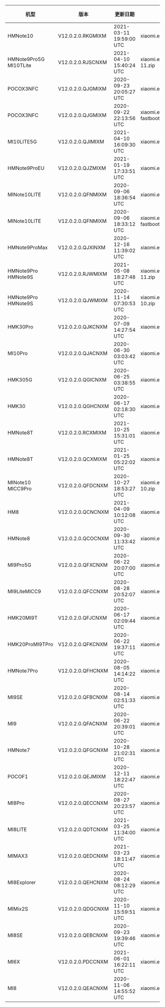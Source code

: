 | 机型 | 版本 | 更新日期 | 文件名 | 大小 | 下载链接 |
| ---- | ---- | ---- | ---- | ---- | ---- |
| HMNote10 | V12.0.2.0.RKGMIXM | 2021-03-11 19:59:00 UTC | xiaomi.eu_multi_HMNote10_V12.0.2.0.RKGMIXM_v12-11-fastboot.zip | 3.0 GB | [SourceForge](https://sourceforge.net/projects/xiaomi-eu-multilang-miui-roms/files/xiaomi.eu/MIUI-STABLE-RELEASES/MIUIv12/xiaomi.eu_multi_HMNote10_V12.0.2.0.RKGMIXM_v12-11-fastboot.zip/download) |
| HMNote9Pro5G MI10TLite | V12.0.2.0.RJSCNXM | 2021-04-10 15:40:24 UTC | xiaomi.eu_multi_HMNote9Pro5G_MI10TLite_V12.0.2.0.RJSCNXM_v12-11.zip | 3.2 GB | [SourceForge](https://sourceforge.net/projects/xiaomi-eu-multilang-miui-roms/files/xiaomi.eu/MIUI-STABLE-RELEASES/MIUIv12/xiaomi.eu_multi_HMNote9Pro5G_MI10TLite_V12.0.2.0.RJSCNXM_v12-11.zip/download) |
| POCOX3NFC | V12.0.2.0.QJGMIXM | 2020-09-23 20:05:27 UTC | xiaomi.eu_multi_POCOX3NFC_V12.0.2.0.QJGMIXM_v12-10.zip | 2.6 GB | [SourceForge](https://sourceforge.net/projects/xiaomi-eu-multilang-miui-roms/files/xiaomi.eu/MIUI-STABLE-RELEASES/MIUIv12/xiaomi.eu_multi_POCOX3NFC_V12.0.2.0.QJGMIXM_v12-10.zip/download) |
| POCOX3NFC | V12.0.2.0.QJGMIXM | 2020-09-22 22:13:56 UTC | xiaomi.eu_multi_POCOX3NFC_V12.0.2.0.QJGMIXM_v12-10-fastboot.zip | 2.6 GB | [SourceForge](https://sourceforge.net/projects/xiaomi-eu-multilang-miui-roms/files/xiaomi.eu/MIUI-STABLE-RELEASES/MIUIv12/xiaomi.eu_multi_POCOX3NFC_V12.0.2.0.QJGMIXM_v12-10-fastboot.zip/download) |
| MI10LITE5G | V12.0.2.0.QJIMIXM | 2021-04-10 16:09:30 UTC | xiaomi.eu_multi_MI10LITE5G_V12.0.2.0.QJIMIXM_v12-10.zip | 3.2 GB | [SourceForge](https://sourceforge.net/projects/xiaomi-eu-multilang-miui-roms/files/xiaomi.eu/MIUI-STABLE-RELEASES/MIUIv12/xiaomi.eu_multi_MI10LITE5G_V12.0.2.0.QJIMIXM_v12-10.zip/download) |
| HMNote9ProEU | V12.0.2.0.QJZMIXM | 2021-01-19 17:33:51 UTC | xiaomi.eu_multi_HMNote9ProEU_V12.0.2.0.QJZMIXM_v12-10.zip | 2.9 GB | [SourceForge](https://sourceforge.net/projects/xiaomi-eu-multilang-miui-roms/files/xiaomi.eu/MIUI-STABLE-RELEASES/MIUIv12/xiaomi.eu_multi_HMNote9ProEU_V12.0.2.0.QJZMIXM_v12-10.zip/download) |
| MINote10LITE | V12.0.2.0.QFNMIXM | 2020-09-06 18:36:54 UTC | xiaomi.eu_multi_MINote10LITE_V12.0.2.0.QFNMIXM_v12-10.zip | 2.7 GB | [SourceForge](https://sourceforge.net/projects/xiaomi-eu-multilang-miui-roms/files/xiaomi.eu/MIUI-STABLE-RELEASES/MIUIv12/xiaomi.eu_multi_MINote10LITE_V12.0.2.0.QFNMIXM_v12-10.zip/download) |
| MINote10LITE | V12.0.2.0.QFNMIXM | 2020-09-06 18:33:12 UTC | xiaomi.eu_multi_MINote10LITE_V12.0.2.0.QFNMIXM_v12-10-fastboot.zip | 2.7 GB | [SourceForge](https://sourceforge.net/projects/xiaomi-eu-multilang-miui-roms/files/xiaomi.eu/MIUI-STABLE-RELEASES/MIUIv12/xiaomi.eu_multi_MINote10LITE_V12.0.2.0.QFNMIXM_v12-10-fastboot.zip/download) |
| HMNote9ProMax | V12.0.2.0.QJXINXM | 2020-12-16 11:39:02 UTC | xiaomi.eu_multi_HMNote9ProMax_V12.0.2.0.QJXINXM_v12-10.zip | 2.7 GB | [SourceForge](https://sourceforge.net/projects/xiaomi-eu-multilang-miui-roms/files/xiaomi.eu/MIUI-STABLE-RELEASES/MIUIv12/xiaomi.eu_multi_HMNote9ProMax_V12.0.2.0.QJXINXM_v12-10.zip/download) |
| HMNote9Pro HMNote9S | V12.0.2.0.RJWMIXM | 2021-05-08 18:27:48 UTC | xiaomi.eu_multi_HMNote9Pro_HMNote9S_V12.0.2.0.RJWMIXM_v12-11.zip | 2.9 GB | [SourceForge](https://sourceforge.net/projects/xiaomi-eu-multilang-miui-roms/files/xiaomi.eu/MIUI-STABLE-RELEASES/MIUIv12/xiaomi.eu_multi_HMNote9Pro_HMNote9S_V12.0.2.0.RJWMIXM_v12-11.zip/download) |
| HMNote9Pro HMNote9S | V12.0.2.0.QJWMIXM | 2020-11-14 07:30:53 UTC | xiaomi.eu_multi_HMNote9Pro_HMNote9S_V12.0.2.0.QJWMIXM_v12-10.zip | 2.6 GB | [SourceForge](https://sourceforge.net/projects/xiaomi-eu-multilang-miui-roms/files/xiaomi.eu/MIUI-STABLE-RELEASES/MIUIv12/xiaomi.eu_multi_HMNote9Pro_HMNote9S_V12.0.2.0.QJWMIXM_v12-10.zip/download) |
| HMK30Pro | V12.0.2.0.QJKCNXM | 2020-07-09 14:27:54 UTC | xiaomi.eu_multi_HMK30Pro_V12.0.2.0.QJKCNXM_v12-10.zip | 3.4 GB | [SourceForge](https://sourceforge.net/projects/xiaomi-eu-multilang-miui-roms/files/xiaomi.eu/MIUI-STABLE-RELEASES/MIUIv12/xiaomi.eu_multi_HMK30Pro_V12.0.2.0.QJKCNXM_v12-10.zip/download) |
| MI10Pro | V12.0.2.0.QJACNXM | 2020-06-30 03:03:42 UTC | xiaomi.eu_multi_MI10Pro_V12.0.2.0.QJACNXM_v12-10.zip | 3.3 GB | [SourceForge](https://sourceforge.net/projects/xiaomi-eu-multilang-miui-roms/files/xiaomi.eu/MIUI-STABLE-RELEASES/MIUIv12/xiaomi.eu_multi_MI10Pro_V12.0.2.0.QJACNXM_v12-10.zip/download) |
| HMK305G | V12.0.2.0.QGICNXM | 2020-06-25 03:38:55 UTC | xiaomi.eu_multi_HMK305G_V12.0.2.0.QGICNXM_v12-10.zip | 2.6 GB | [SourceForge](https://sourceforge.net/projects/xiaomi-eu-multilang-miui-roms/files/xiaomi.eu/MIUI-STABLE-RELEASES/MIUIv12/xiaomi.eu_multi_HMK305G_V12.0.2.0.QGICNXM_v12-10.zip/download) |
| HMK30 | V12.0.2.0.QGHCNXM | 2020-06-17 02:18:30 UTC | xiaomi.eu_multi_HMK30_V12.0.2.0.QGHCNXM_v12-10.zip | 2.4 GB | [SourceForge](https://sourceforge.net/projects/xiaomi-eu-multilang-miui-roms/files/xiaomi.eu/MIUI-STABLE-RELEASES/MIUIv12/xiaomi.eu_multi_HMK30_V12.0.2.0.QGHCNXM_v12-10.zip/download) |
| HMNote8T | V12.0.2.0.RCXMIXM | 2021-10-25 15:31:01 UTC | xiaomi.eu_multi_HMNote8T_V12.0.2.0.RCXMIXM_v12-11.zip | 2.6 GB | [SourceForge](https://sourceforge.net/projects/xiaomi-eu-multilang-miui-roms/files/xiaomi.eu/MIUI-STABLE-RELEASES/MIUIv12/xiaomi.eu_multi_HMNote8T_V12.0.2.0.RCXMIXM_v12-11.zip/download) |
| HMNote8T | V12.0.2.0.QCXMIXM | 2021-01-25 05:22:02 UTC | xiaomi.eu_multi_HMNote8T_V12.0.2.0.QCXMIXM_v12-10.zip | 2.6 GB | [SourceForge](https://sourceforge.net/projects/xiaomi-eu-multilang-miui-roms/files/xiaomi.eu/MIUI-STABLE-RELEASES/MIUIv12/xiaomi.eu_multi_HMNote8T_V12.0.2.0.QCXMIXM_v12-10.zip/download) |
| MINote10 MICC9Pro | V12.0.2.0.QFDCNXM | 2020-10-27 18:53:27 UTC | xiaomi.eu_multi_MINote10_MICC9Pro_V12.0.2.0.QFDCNXM_v12-10.zip | 2.9 GB | [SourceForge](https://sourceforge.net/projects/xiaomi-eu-multilang-miui-roms/files/xiaomi.eu/MIUI-STABLE-RELEASES/MIUIv12/xiaomi.eu_multi_MINote10_MICC9Pro_V12.0.2.0.QFDCNXM_v12-10.zip/download) |
| HM8 | V12.0.2.0.QCNCNXM | 2021-04-09 10:12:08 UTC | xiaomi.eu_multi_HM8_V12.0.2.0.QCNCNXM_v12-10.zip | 2.5 GB | [SourceForge](https://sourceforge.net/projects/xiaomi-eu-multilang-miui-roms/files/xiaomi.eu/MIUI-STABLE-RELEASES/MIUIv12/xiaomi.eu_multi_HM8_V12.0.2.0.QCNCNXM_v12-10.zip/download) |
| HMNote8 | V12.0.2.0.QCOCNXM | 2020-09-30 11:33:42 UTC | xiaomi.eu_multi_HMNote8_V12.0.2.0.QCOCNXM_v12-10.zip | 2.3 GB | [SourceForge](https://sourceforge.net/projects/xiaomi-eu-multilang-miui-roms/files/xiaomi.eu/MIUI-STABLE-RELEASES/MIUIv12/xiaomi.eu_multi_HMNote8_V12.0.2.0.QCOCNXM_v12-10.zip/download) |
| MI9Pro5G | V12.0.2.0.QFXCNXM | 2020-06-22 20:07:00 UTC | xiaomi.eu_multi_MI9Pro5G_V12.0.2.0.QFXCNXM_v12-10.zip | 2.8 GB | [SourceForge](https://sourceforge.net/projects/xiaomi-eu-multilang-miui-roms/files/xiaomi.eu/MIUI-STABLE-RELEASES/MIUIv12/xiaomi.eu_multi_MI9Pro5G_V12.0.2.0.QFXCNXM_v12-10.zip/download) |
| MI9LiteMICC9 | V12.0.2.0.QFCCNXM | 2020-08-28 20:52:07 UTC | xiaomi.eu_multi_MI9LiteMICC9_V12.0.2.0.QFCCNXM_v12-10.zip | 2.6 GB | [SourceForge](https://sourceforge.net/projects/xiaomi-eu-multilang-miui-roms/files/xiaomi.eu/MIUI-STABLE-RELEASES/MIUIv12/xiaomi.eu_multi_MI9LiteMICC9_V12.0.2.0.QFCCNXM_v12-10.zip/download) |
| HMK20MI9T | V12.0.2.0.QFJCNXM | 2020-06-17 02:09:44 UTC | xiaomi.eu_multi_HMK20MI9T_V12.0.2.0.QFJCNXM_v12-10.zip | 2.4 GB | [SourceForge](https://sourceforge.net/projects/xiaomi-eu-multilang-miui-roms/files/xiaomi.eu/MIUI-STABLE-RELEASES/MIUIv12/xiaomi.eu_multi_HMK20MI9T_V12.0.2.0.QFJCNXM_v12-10.zip/download) |
| HMK20ProMI9TPro | V12.0.2.0.QFKCNXM | 2020-06-22 19:37:11 UTC | xiaomi.eu_multi_HMK20ProMI9TPro_V12.0.2.0.QFKCNXM_v12-10.zip | 2.7 GB | [SourceForge](https://sourceforge.net/projects/xiaomi-eu-multilang-miui-roms/files/xiaomi.eu/MIUI-STABLE-RELEASES/MIUIv12/xiaomi.eu_multi_HMK20ProMI9TPro_V12.0.2.0.QFKCNXM_v12-10.zip/download) |
| HMNote7Pro | V12.0.2.0.QFHCNXM | 2020-08-05 14:14:22 UTC | xiaomi.eu_multi_HMNote7Pro_V12.0.2.0.QFHCNXM_v12-10.zip | 2.3 GB | [SourceForge](https://sourceforge.net/projects/xiaomi-eu-multilang-miui-roms/files/xiaomi.eu/MIUI-STABLE-RELEASES/MIUIv12/xiaomi.eu_multi_HMNote7Pro_V12.0.2.0.QFHCNXM_v12-10.zip/download) |
| MI9SE | V12.0.2.0.QFBCNXM | 2020-08-14 02:51:33 UTC | xiaomi.eu_multi_MI9SE_V12.0.2.0.QFBCNXM_v12-10.zip | 2.6 GB | [SourceForge](https://sourceforge.net/projects/xiaomi-eu-multilang-miui-roms/files/xiaomi.eu/MIUI-STABLE-RELEASES/MIUIv12/xiaomi.eu_multi_MI9SE_V12.0.2.0.QFBCNXM_v12-10.zip/download) |
| MI9 | V12.0.2.0.QFACNXM | 2020-06-22 20:39:01 UTC | xiaomi.eu_multi_MI9_V12.0.2.0.QFACNXM_v12-10.zip | 2.7 GB | [SourceForge](https://sourceforge.net/projects/xiaomi-eu-multilang-miui-roms/files/xiaomi.eu/MIUI-STABLE-RELEASES/MIUIv12/xiaomi.eu_multi_MI9_V12.0.2.0.QFACNXM_v12-10.zip/download) |
| HMNote7 | V12.0.2.0.QFGCNXM | 2020-10-28 21:02:31 UTC | xiaomi.eu_multi_HMNote7_V12.0.2.0.QFGCNXM_v12-10.zip | 2.3 GB | [SourceForge](https://sourceforge.net/projects/xiaomi-eu-multilang-miui-roms/files/xiaomi.eu/MIUI-STABLE-RELEASES/MIUIv12/xiaomi.eu_multi_HMNote7_V12.0.2.0.QFGCNXM_v12-10.zip/download) |
| POCOF1 | V12.0.2.0.QEJMIXM | 2020-12-11 18:22:47 UTC | xiaomi.eu_multi_POCOF1_V12.0.2.0.QEJMIXM_v12-10.zip | 2.2 GB | [SourceForge](https://sourceforge.net/projects/xiaomi-eu-multilang-miui-roms/files/xiaomi.eu/MIUI-STABLE-RELEASES/MIUIv12/xiaomi.eu_multi_POCOF1_V12.0.2.0.QEJMIXM_v12-10.zip/download) |
| MI8Pro | V12.0.2.0.QECCNXM | 2020-08-27 20:23:57 UTC | xiaomi.eu_multi_MI8Pro_V12.0.2.0.QECCNXM_v12-10.zip | 2.5 GB | [SourceForge](https://sourceforge.net/projects/xiaomi-eu-multilang-miui-roms/files/xiaomi.eu/MIUI-STABLE-RELEASES/MIUIv12/xiaomi.eu_multi_MI8Pro_V12.0.2.0.QECCNXM_v12-10.zip/download) |
| MI8LITE | V12.0.2.0.QDTCNXM | 2021-03-25 11:34:00 UTC | xiaomi.eu_multi_MI8LITE_V12.0.2.0.QDTCNXM_v12-10.zip | 2.5 GB | [SourceForge](https://sourceforge.net/projects/xiaomi-eu-multilang-miui-roms/files/xiaomi.eu/MIUI-STABLE-RELEASES/MIUIv12/xiaomi.eu_multi_MI8LITE_V12.0.2.0.QDTCNXM_v12-10.zip/download) |
| MIMAX3 | V12.0.2.0.QEDCNXM | 2021-03-23 18:11:47 UTC | xiaomi.eu_multi_MIMAX3_V12.0.2.0.QEDCNXM_v12-10.zip | 2.1 GB | [SourceForge](https://sourceforge.net/projects/xiaomi-eu-multilang-miui-roms/files/xiaomi.eu/MIUI-STABLE-RELEASES/MIUIv12/xiaomi.eu_multi_MIMAX3_V12.0.2.0.QEDCNXM_v12-10.zip/download) |
| MI8Explorer | V12.0.2.0.QEHCNXM | 2020-08-24 08:12:29 UTC | xiaomi.eu_multi_MI8Explorer_V12.0.2.0.QEHCNXM_v12-10.zip | 2.5 GB | [SourceForge](https://sourceforge.net/projects/xiaomi-eu-multilang-miui-roms/files/xiaomi.eu/MIUI-STABLE-RELEASES/MIUIv12/xiaomi.eu_multi_MI8Explorer_V12.0.2.0.QEHCNXM_v12-10.zip/download) |
| MIMix2S | V12.0.2.0.QDGCNXM | 2020-11-10 15:59:51 UTC | xiaomi.eu_multi_MIMix2S_V12.0.2.0.QDGCNXM_v12-10.zip | 2.4 GB | [SourceForge](https://sourceforge.net/projects/xiaomi-eu-multilang-miui-roms/files/xiaomi.eu/MIUI-STABLE-RELEASES/MIUIv12/xiaomi.eu_multi_MIMix2S_V12.0.2.0.QDGCNXM_v12-10.zip/download) |
| MI8SE | V12.0.2.0.QEBCNXM | 2020-09-23 19:39:46 UTC | xiaomi.eu_multi_MI8SE_V12.0.2.0.QEBCNXM_v12-10.zip | 2.3 GB | [SourceForge](https://sourceforge.net/projects/xiaomi-eu-multilang-miui-roms/files/xiaomi.eu/MIUI-STABLE-RELEASES/MIUIv12/xiaomi.eu_multi_MI8SE_V12.0.2.0.QEBCNXM_v12-10.zip/download) |
| MI6X | V12.0.2.0.PDCCNXM | 2021-06-01 16:22:11 UTC | xiaomi.eu_multi_MI6X_V12.0.2.0.PDCCNXM_v12-9.zip | 2.5 GB | [SourceForge](https://sourceforge.net/projects/xiaomi-eu-multilang-miui-roms/files/xiaomi.eu/MIUI-STABLE-RELEASES/MIUIv12/xiaomi.eu_multi_MI6X_V12.0.2.0.PDCCNXM_v12-9.zip/download) |
| MI8 | V12.0.2.0.QEACNXM | 2020-11-06 14:55:52 UTC | xiaomi.eu_multi_MI8_V12.0.2.0.QEACNXM_v12-10.zip | 2.4 GB | [SourceForge](https://sourceforge.net/projects/xiaomi-eu-multilang-miui-roms/files/xiaomi.eu/MIUI-STABLE-RELEASES/MIUIv12/xiaomi.eu_multi_MI8_V12.0.2.0.QEACNXM_v12-10.zip/download) |
